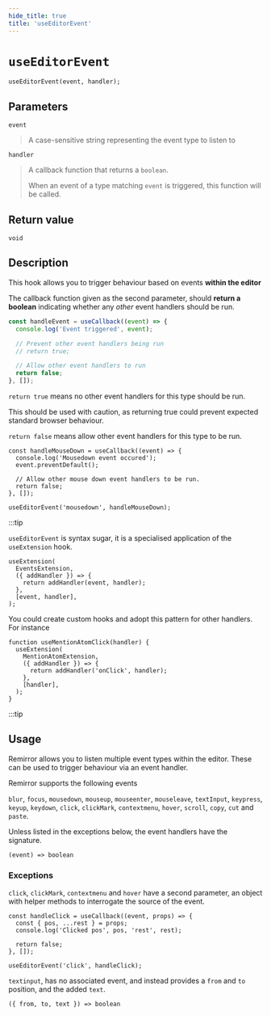```yaml
---
hide_title: true
title: 'useEditorEvent'
---
```


# `useEditorEvent`

```tsx
useEditorEvent(event, handler);
```

## Parameters

`event`

> A case-sensitive string representing the event type to listen to

`handler`

> A callback function that returns a `boolean`.
>
> When an event of a type matching `event` is triggered, this function will be called.

## Return value

`void`

## Description

This hook allows you to trigger behaviour based on events **within the editor**

The callback function given as the second parameter, should **return a boolean** indicating whether any _other_ event handlers should be run.

```jsx
const handleEvent = useCallback((event) => {
  console.log('Event triggered', event);

  // Prevent other event handlers being run
  // return true;

  // Allow other event handlers to run
  return false;
}, []);
```

`return true` means no other event handlers for this type should be run.

This should be used with caution, as returning true could prevent expected standard browser behaviour.

`return false` means allow other event handlers for this type to be run.

```tsx
const handleMouseDown = useCallback((event) => {
  console.log('Mousedown event occured');
  event.preventDefault();

  // Allow other mouse down event handlers to be run.
  return false;
}, []);

useEditorEvent('mousedown', handleMouseDown);
```

:::tip

`useEditorEvent` is syntax sugar, it is a specialised application of the `useExtension` hook.

```tsx
useExtension(
  EventsExtension,
  ({ addHandler }) => {
    return addHandler(event, handler);
  },
  [event, handler],
);
```

You could create custom hooks and adopt this pattern for other handlers. For instance

```tsx
function useMentionAtomClick(handler) {
  useExtension(
    MentionAtomExtension,
    ({ addHandler }) => {
      return addHandler('onClick', handler);
    },
    [handler],
  );
}
```

:::tip

## Usage

Remirror allows you to listen multiple event types within the editor. These can be used to trigger behaviour via an event handler.

Remirror supports the following events

`blur`, `focus`, `mousedown`, `mouseup`, `mouseenter`, `mouseleave`, `textInput`, `keypress`, `keyup`, `keydown`, `click`, `clickMark`, `contextmenu`, `hover`, `scroll`, `copy`, `cut` and `paste`.

Unless listed in the exceptions below, the event handlers have the signature.

```
(event) => boolean
```

### Exceptions

`click`, `clickMark`, `contextmenu` and `hover` have a second parameter, an object with helper methods to interrogate the source of the event.

```tsx
const handleClick = useCallback((event, props) => {
  const { pos, ...rest } = props;
  console.log('Clicked pos', pos, 'rest', rest);

  return false;
}, []);

useEditorEvent('click', handleClick);
```

`textinput`, has no associated event, and instead provides a `from` and `to` position, and the added `text`.

`({ from, to, text }) => boolean`
